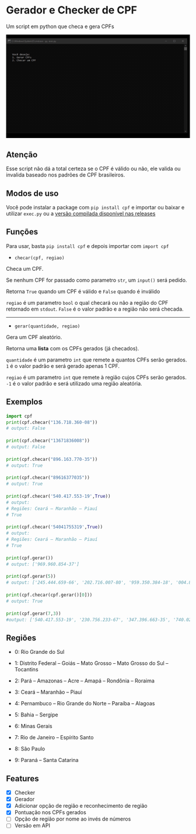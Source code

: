 # Gerador e Checker de CPF
Um script em python que checa e gera CPFs

![Sample GIF](./assets/newgif.gif "Exemplo exec.py")

## Atenção
Esse script não dá a total certeza se o CPF é válido ou não, ele valida ou invalida baseado nos padrões de CPF brasileiros.

## Modos de uso
Você pode instalar a package com ``pip install cpf`` e importar ou baixar e utilizar ``exec.py`` ou a [versão compilada disponível nas releases](https://github.com/pedrokpp/gerador-e-checker-de-cpf/releases/download/2.0/cpf.exe)

## Funções
Para usar, basta ``pip install cpf`` e depois importar com ``import cpf``

- ``checar(cpf, regiao)``

Checa um CPF.

Se nenhum CPF for passado como parametro ``str``, um ``input()`` será pedido.

Retorna ``True`` quando um CPF é válido e ``False`` quando é inválido

``regiao`` é um parametro ``bool`` o qual checará ou não a região do CPF retornado em ``stdout``. ``False`` é o valor padrão e a região não será checada.

-----

- ``gerar(quantidade, regiao)``

Gera um CPF aleatório.

Retorna uma **lista** com os CPFs gerados (já checados).

``quantidade`` é um parametro ``int`` que remete a quantos CPFs serão gerados. ``1`` é o valor padrão e será gerado apenas 1 CPF.

``regiao`` é um parametro ``int`` que remete à região cujos CPFs serão gerados. ``-1`` é o valor padrão e será utilizado uma região aleatória.

## Exemplos
```python
import cpf
print(cpf.checar("136.718.360-08"))
# output: False

print(cpf.checar("13671836008"))
# output: False

print(cpf.checar("896.163.770-35"))
# output: True

print(cpf.checar("89616377035"))
# output: True

print(cpf.checar('540.417.553-19',True))
# output: 
# Regiões: Ceará – Maranhão – Piauí
# True

print(cpf.checar('54041755319',True))
# output: 
# Regiões: Ceará – Maranhão – Piauí
# True

print(cpf.gerar())
# output: ['969.960.854-37']

print(cpf.gerar(5))
# output: ['245.444.659-66', '202.716.007-80', '959.350.384-18', '004.840.618-49', '630.731.918-60']

print(cpf.checar(cpf.gerar()[0]))
# output: True

print(cpf.gerar(7,3))
#output: ['540.417.553-19', '230.756.233-67', '347.396.663-35', '740.025.963-44', '971.494.693-59', '100.194.413-28', '551.717.343-35'] 

```

## Regiões

- 0:  Rio Grande do Sul    

- 1:  Distrito Federal – Goiás – Mato Grosso – Mato Grosso do Sul – Tocantins    

- 2:  Pará – Amazonas – Acre – Amapá – Rondônia – Roraima    

- 3:  Ceará – Maranhão – Piauí    

- 4:  Pernambuco – Rio Grande do Norte – Paraíba – Alagoas    

- 5:  Bahia – Sergipe    

- 6:  Minas Gerais    

- 7:  Rio de Janeiro – Espírito Santo

- 8:  São Paulo

- 9: Paraná – Santa Catarina


## Features
- [x] Checker
- [x] Gerador
- [x] Adicionar opção de região e reconhecimento de região
- [x] Pontuação nos CPFs gerados
- [ ] Opção de região por nome ao invés de números
- [ ] Versão em API